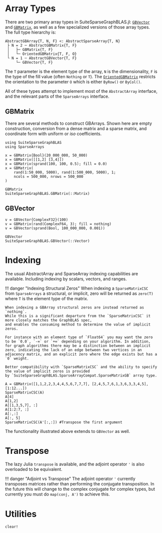 # Array Types

There are two primary array types in SuiteSparseGraphBLAS.jl: [`GBVector`](@ref) and [`GBMatrix`](@ref), as well as a few specialized versions of those array types. The full type hierarchy is:

```
AbstractGBArray{T, N, F} <: AbstractSparseArray{T, N}
 ├ N = 2 ─ AbstractGBMatrix{T, F} 
 │   ├─ GBMatrix{T, F}
 │   └─ OrientedGBMatrix{T, F, O}
 └ N = 1 ─ AbstractGBVector{T, F}
     └─ GBVector{T, F}
```

The `T` parameter is the element type of the array, `N` is the dimensionality, `F` is the type of the fill value (often `Nothing` or `T`). The [`OrientedGBMatrix`](@ref) restricts the orientation to the parameter `O` which is either `ByRow()` or `ByCol()`. 

All of these types attempt to implement most of the `AbstractArray` interface, and the relevant parts of the `SparseArrays` interface.

## GBMatrix

There are several methods to construct GBArrays. Shown here are empty construction, conversion from a dense matrix and a sparse matrix, and coordinate form with uniform or *iso* coefficients. 
```@setup mat
using SuiteSparseGraphBLAS
using SparseArrays
```
```@repl mat
x = GBMatrix{Bool}(20_000_000, 50_000)
x = GBMatrix([[1,2] [3,4]])
x = GBMatrix(sprand(100, 100, 0.5); fill = 0.0)
x = GBMatrix(
    rand(1:50_000, 5000), rand(1:500_000, 5000), 1; 
    ncols = 500_000, nrows = 500_000
)
```

```@docs
GBMatrix
SuiteSparseGraphBLAS.GBMatrix(::Matrix)
```

## GBVector
```@repl mat
v = GBVector{ComplexF32}(100)
v = GBMatrix(rand(ComplexF64, 3); fill = nothing)
v = GBVector(sprand(Bool, 100_000_000, 0.001))
```

```@docs
GBVector
SuiteSparseGraphBLAS.GBVector(::Vector)
```

# Indexing

The usual AbstractArray and SparseArray indexing capabilities are available. Including indexing by scalars, vectors, and ranges.

!!! danger "Indexing Structural Zeros"
    When indexing a `SparseMatrixCSC` from `SparseArrays` a structural, or implicit, zero will be returned as `zero(T)` where `T` is the element type of the matrix.

    When indexing a GBArray structural zeros are instead returned as `nothing`. 
    While this is a significant departure from the `SparseMatrixCSC` it more closely matches the GraphBLAS spec,
    and enables the consuming method to determine the value of implicit zeros. 
    
    For instance with an element type of `Float64` you may want the zero to be `0.0`, `-∞` or `+∞` depending on your algorithm. In addition, for graph algorithms there may be a distinction between an implicit zero, indicating the lack of an edge between two vertices in an adjacency matrix, and an explicit zero where the edge exists but has a `0` weight.

    Better compatibility with `SparseMatrixCSC` and the ability to specify the value of implicit zeros is provided
    by `SuiteSparseGraphBLAS.SparseArrayCompat.SparseMatrixGB` array type.

```@repl mat
A = GBMatrix([1,1,2,2,3,4,4,5,6,7,7,7], [2,4,5,7,6,1,3,6,3,3,4,5], [1:12...])
SparseMatrixCSC(A)
A[4]
A[1,2]
A[[1,3,5,7], :]
A[1:2:7, :]
A[:,:]
A[:, 5]
SparseMatrixCSC(A'[:,:]) #Transpose the first argument
```

The functionality illustrated above extends to `GBVector` as well.

# Transpose
The lazy Julia `transpose` is available, and the adjoint operator `'` is also
overloaded to be equivalent.

!!! danger "Adjoint vs Transpose"
    The adjoint operator `'` currently transposes matrices rather than performing the
    conjugate transposition. In the future this will change to the complex conjugate
    for complex types, but currently you must do `map(conj, A')` to achieve this.

# Utilities

```@docs
clear!
```